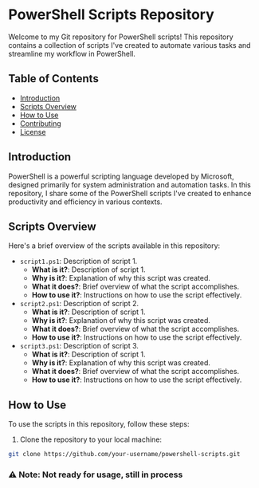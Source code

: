# PowerShell Scripts Repository

Welcome to my Git repository for PowerShell scripts! This repository contains a collection of scripts I've created to automate various tasks and streamline my workflow in PowerShell.

## Table of Contents

- [Introduction](#introduction)
- [Scripts Overview](#scripts-overview)
- [How to Use](#how-to-use)
- [Contributing](#contributing)
- [License](#license)

## Introduction

PowerShell is a powerful scripting language developed by Microsoft, designed primarily for system administration and automation tasks. In this repository, I share some of the PowerShell scripts I've created to enhance productivity and efficiency in various contexts.

## Scripts Overview

Here's a brief overview of the scripts available in this repository:

-  `script1.ps1`: Description of script 1.
    - **What is it?**: Description of script 1.
    - **Why is it?**: Explanation of why this script was created.
    - **What it does?**: Brief overview of what the script accomplishes.
    - **How to use it?**: Instructions on how to use the script effectively.
- `script2.ps1`: Description of script 2.
    - **What is it?**: Description of script 1.
    - **Why is it?**: Explanation of why this script was created.
    - **What it does?**: Brief overview of what the script accomplishes.
    - **How to use it?**: Instructions on how to use the script effectively.
- `script3.ps1`: Description of script 3.
    - **What is it?**: Description of script 1.
    - **Why is it?**: Explanation of why this script was created.
    - **What it does?**: Brief overview of what the script accomplishes.
    - **How to use it?**: Instructions on how to use the script effectively.

## How to Use

To use the scripts in this repository, follow these steps:

1. Clone the repository to your local machine:

```bash
git clone https://github.com/your-username/powershell-scripts.git

```
<h3>⚠️ Note: Not ready for usage, still in process
</h3>







